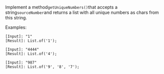 Implement a method`getUniqueNumbers()`that accepts a string`sourceNumber`and returns a list with all unique numbers as chars from this string.

Examples:

```
[Input]: "1"
[Result]: List.of('1');
```

```
[Input]: "4444"
[Result]: List.of('4');
```

```
[Input]: "987"
[Result]: List.of('9', '8', '7');
```